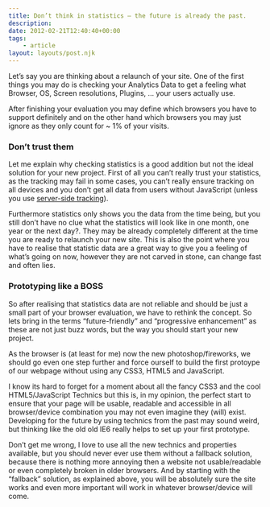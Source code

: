 ```yaml
---
title: Don’t think in statistics – the future is already the past.
description: 
date: 2012-02-21T12:40:40+00:00
tags:
    - article
layout: layouts/post.njk
---
```


Let’s say you are thinking about a relaunch of your site. One of the first things you may do is checking your Analytics Data to get a feeling what Browser, OS, Screen resolutions, Plugins, … your users actually use.

After finishing your evaluation you may define which browsers you have to support definitely and on the other hand which browsers you may just ignore as they only count for ~ 1% of your visits.

### Don’t trust them

Let me explain why checking statistics is a good addition but not the ideal solution for your new project. First of all you can’t really trust your statistics, as the tracking may fail in some cases, you can’t really ensure tracking on all devices and you don’t get all data from users without JavaScript (unless you use [server-side tracking](http://code.google.com/intl/de-DE/apis/analytics/docs/mobile/mobileWebsites.html)).

Furthermore statistics only shows you the data from the time being, but you still don’t have no clue what the statistics will look like in one month, one year or the next day?. They may be already completely different at the time you are ready to relaunch your new site. This is also the point where you have to realise that statistic data are a great way to give you a feeling of what’s going on now, however they are not carved in stone, can change fast and often lies.

### Prototyping like a BOSS

So after realising that statistics data are not reliable and should be just a small part of your browser evaluation, we have to rethink the concept. So lets bring in the terms “future-friendly” and “progressive enhancement” as these are not just buzz words, but the way you should start your new project.

As the browser is (at least for me) now the new photoshop/fireworks, we should go even one step further and force ourself to build the first protoype of our webpage without using any CSS3, HTML5 and JavaScript.

I know its hard to forget for a moment about all the fancy CSS3 and the cool HTML5/JavaScript Technics but this is, in my opinion, the perfect start to ensure that your page will be usable, readable and accessible in all browser/device combination you may not even imagine they (will) exist. Developing for the future by using technics from the past may sound weird, but thinking like the old old IE6 really helps to set up your first prototype.

Don’t get me wrong, I love to use all the new technics and properties available, but you should never ever use them without a fallback solution, because there is nothing more annoying then a website not usable/readable or even completely broken in older browsers. And by starting with the “fallback” solution, as explained above, you will be absolutely sure the site works and even more important will work in whatever browser/device will come.